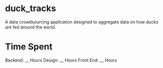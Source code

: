 # duck_tracks

A data crowdsourcing application designed to aggregate data on how ducks are fed around the world.

# Time Spent

Backend: \_\_ Hours
Design: \_\_ Hours
Front End: \_\_ Hours
